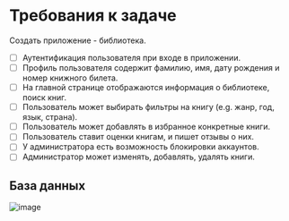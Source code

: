 # Требования к задаче
Создать приложение - библиотека.
- [ ] Аутентификация пользователя при входе в приложении.
- [ ] Профиль пользователя содержит фамилию, имя, дату рождения и номер книжного билета.
- [ ] На главной странице отображаются информация о библиотеке, поиск книг.
- [ ] Пользователь может выбирать фильтры на книгу (e.g. жанр, год, язык, страна).
- [ ] Пользователь может добавлять в избранное конкретные книги.
- [ ] Пользователь ставит оценки книгам, и пишет отзывы о них.
- [ ] У администратора есть возможность блокировки аккаунтов.
- [ ] Администратор может изменять, добавлять, удалять книги.
## База данных
![image](https://user-images.githubusercontent.com/101516703/203005290-9fd41a13-de0e-4e34-9721-f0b1fedaae01.png)
